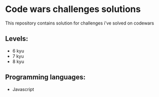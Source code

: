 # Code wars challenges solutions
This repository contains solution for challenges i've solved on codewars

## Levels:
* 6 kyu
* 7 kyu
* 8 kyu

## Programming languages:
* Javascript